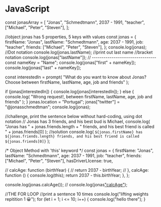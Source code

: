 # JavaScript
const jonasArray = [
  "Jonas",
  "Schmedtmann",
  2037 - 1991,
  "teacher",
  ["Michael", "Peter", "Steven"],
];

//object jonas has 5 properties, 5 keys with values
const jonas = {
  firstName: "Jonas",
  lastName: "Schmedtmann",
  age: 2037 - 1991,
  job: "teacher",
  friends: ["Michael", "Peter", "Steven"],
};
console.log(jonas);
//Dot notation
console.log(jonas.lastName); //print out last name
//bracket notation
console.log(jonas["lastName"]);
// ---------------------------------
const nameKey = "Name";
console.log(jonas["first" + nameKey]);
console.log(jonas["last" + nameKey]);

const interestedIn = prompt(
  "What do you want to know about Jonas? Choose between firstName, lastName, age, job and friends"
);

if (jonas[interestedIn]) {
  console.log(jonas[interestedIn]);
} else {
  console.log(
    "Wrong request!, between firstName, lastName, age, job and friends"
  );
}
jonas.location = "Portugal";
jonas["twitter"] = "@jonasschmedtman";
console.log(jonas);

//challenge, print the sentence below without hard-coding, using dot notation
// Jonas has 3 friends, and his best bud is Michael,
console.log(
  "Jonas has " +
    jonas.friends.length +
    " friends, and his best friend is called " +
    jonas.friends[0]
);
//solution
console.log(
  `${jonas.firstName} has ${jonas.friends.length} friends, and his best friend is called ${jonas.friends[0]}`
);


/* Object Method with 'this' keyword */
const jonas = {
  firstName: "Jonas",
  lastName: "Schmedtmann",
  age: 2037 - 1991,
  job: "teacher",
  friends: ["Michael", "Peter", "Steven"],
  hasDriverLIcense: true,

  // calcAge: function (birthYear) {
  //   return 2037 - birthYear;
  // },
  calcAge: function () {
    console.log(this);
    return 2037 - this.birthYear;
  },
};

console.log(jonas.calcAge());
// console.log(jonas["calcAge"](1991));


//THE FOR LOOP
//print a sentence 10 times
console.log("lifting weights repitition 1 😀");
for (let i = 1; i <= 10; i++) {
  console.log("hello there");
}

